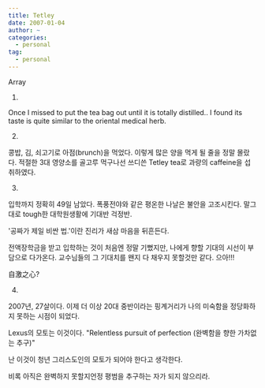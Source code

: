 ```yaml
---
title: Tetley
date: 2007-01-04
author: ~
categories:
  - personal
tag:
  - personal
---
```




Array

1.

Once I missed to put the tea bag out until it is totally distilled.. I found its taste is quite similar to the oriental medical herb.


2.

콩밥, 김, 쇠고기로 아점(brunch)을 먹었다. 이렇게 많은 양을 먹게 될 줄을 정말 몰랐다. 적절한 3대 영양소를 골고루 먹구나선 쓰디쓴 Tetley tea로 과량의 caffeine을 섭취하였다.


3.

입학까지 정확히 49일 남았다. 폭풍전야와 같은 평온한 나날은 불안을 고조시킨다.
말그대로 tough한 대학원생활에 기대반 걱정반.

'공짜가 제일 비싼 법.'이란 진리가 새삼 마음을 뒤흔든다.

전액장학금을 받고 입학하는 것이 처음엔 정말 기뻤지만, 
나에게 향할 기대의 시선이 부담으로 다가온다. 교수님들의 그 기대치를 왠지 다 채우지 못할것만 같다. 으아!!!

自激之心?


4.

2007년, 27살이다. 이제 더 이상 20대 중반이라는 핑계거리가 나의 미숙함을 정당화하지 못하는 시점이 되었다.

Lexus의 모토는 이것이다.
"Relentless pursuit of perfection (완벽함을 향한 가차없는 추구)"

난 이것이 청년 그리스도인의 모토가 되어야 한다고 생각한다.

비록 아직은 완벽하지 못할지언정 평범을 추구하는 자가 되지 않으리라.



 






